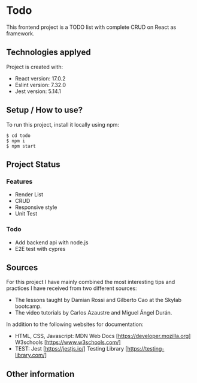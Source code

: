 
# Todo

This frontend project is a TODO list with complete CRUD on React as framework.
	
## Technologies applyed
Project is created with:
* React version: 17.0.2
* Eslint version: 7.32.0
* Jest version: 5.14.1
	
## Setup / How to use?
To run this project, install it locally using npm:

```
$ cd todo
$ npm i
$ npm start
```

## Project Status
### Features
* Render List
* CRUD
* Responsive style
* Unit Test

### Todo
* Add backend api with node.js
* E2E test with cypres

## Sources
For this project I have mainly combined the most interesting tips and practices I have received from two different sources:   
* The lessons taught by Damian Rossi and Gilberto Cao at the Skylab bootcamp.  
* The video tutorials by Carlos Azaustre and Miguel Ángel Durán.

In addition to the following websites for documentation:
* HTML, CSS, Javascript:
MDN Web Docs [https://developer.mozilla.org]
W3schools [https://www.w3schools.com/]
* TEST:
Jest [https://jestjs.io/]
Testing Library [https://testing-library.com/]
## Other information

